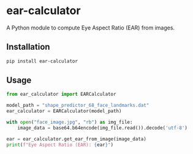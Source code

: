# ear-calculator

A Python module to compute Eye Aspect Ratio (EAR) from images.

## Installation

```bash
pip install ear-calculator
```

## Usage

```python
from ear_calculator import EARCalculator

model_path = "shape_predictor_68_face_landmarks.dat"
ear_calculator = EARCalculator(model_path)

with open("face_image.jpg", "rb") as img_file:
    image_data = base64.b64encode(img_file.read()).decode('utf-8')

ear = ear_calculator.get_ear_from_image(image_data)
print(f"Eye Aspect Ratio (EAR): {ear}")
```



